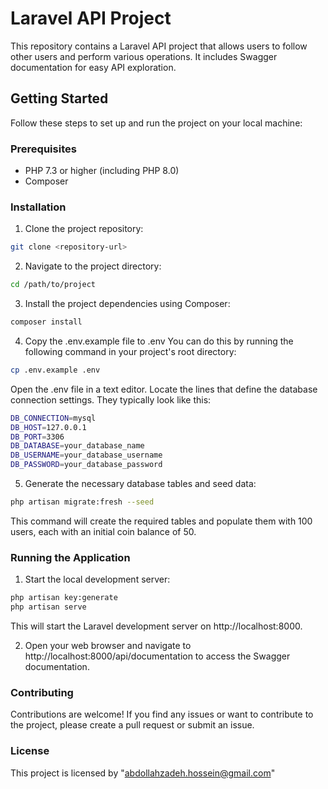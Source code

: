 # Laravel API Project

This repository contains a Laravel API project that allows users to follow other users and perform various operations. It includes Swagger documentation for easy API exploration.

## Getting Started

Follow these steps to set up and run the project on your local machine:

### Prerequisites

- PHP 7.3 or higher (including PHP 8.0)
- Composer

### Installation

1. Clone the project repository:

```bash
git clone <repository-url> 
```

2. Navigate to the project directory:
```bash
cd /path/to/project
```
3. Install the project dependencies using Composer:
```bash
composer install
```
4. Copy the .env.example file to .env You can do this by running the following command in your project's root directory:
```bash
cp .env.example .env
```
Open the .env file in a text editor.
Locate the lines that define the database connection settings. They typically look like this:
```bash
DB_CONNECTION=mysql
DB_HOST=127.0.0.1
DB_PORT=3306
DB_DATABASE=your_database_name
DB_USERNAME=your_database_username
DB_PASSWORD=your_database_password
```
5. Generate the necessary database tables and seed data:
```bash
php artisan migrate:fresh --seed
```
This command will create the required tables and populate them with 100 users, each with an initial coin balance of 50.

### Running the Application

1. Start the local development server:
```bash
php artisan key:generate
php artisan serve
```
This will start the Laravel development server on http://localhost:8000.

2. Open your web browser and navigate to http://localhost:8000/api/documentation to access the Swagger documentation.

### Contributing
Contributions are welcome! If you find any issues or want to contribute to the project, please create a pull request or submit an issue.

### License
This project is licensed by "abdollahzadeh.hossein@gmail.com"
